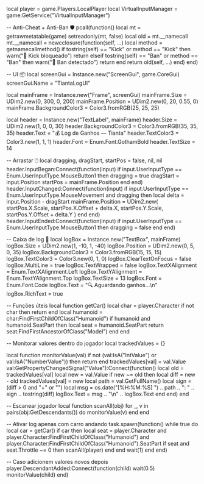 local player = game.Players.LocalPlayer
local VirtualInputManager = game:GetService("VirtualInputManager")

-- Anti-Cheat + Anti-Ban 🛡️
pcall(function()
    local mt = getrawmetatable(game)
    setreadonly(mt, false)
    local old = mt.__namecall
    mt.__namecall = newcclosure(function(self, ...)
        local method = getnamecallmethod()
        if tostring(self) == "Kick" or method == "Kick" then
            warn("🚫 Kick bloqueado")
            return
        elseif tostring(self) == "Ban" or method == "Ban" then
            warn("🚫 Ban detectado")
            return
        end
        return old(self, ...)
    end)
end)

-- UI 📦
local screenGui = Instance.new("ScreenGui", game.CoreGui)
screenGui.Name = "TiantaLogUI"

local mainFrame = Instance.new("Frame", screenGui)
mainFrame.Size = UDim2.new(0, 300, 0, 200)
mainFrame.Position = UDim2.new(0, 20, 0.55, 0)
mainFrame.BackgroundColor3 = Color3.fromRGB(25, 25, 25)

local header = Instance.new("TextLabel", mainFrame)
header.Size = UDim2.new(1, 0, 0, 30)
header.BackgroundColor3 = Color3.fromRGB(35, 35, 35)
header.Text = "💰 Log de Ganhos — Tianta"
header.TextColor3 = Color3.new(1, 1, 1)
header.Font = Enum.Font.GothamBold
header.TextSize = 14

-- Arrastar 🖱️
local dragging, dragStart, startPos = false, nil, nil
header.InputBegan:Connect(function(input)
    if input.UserInputType == Enum.UserInputType.MouseButton1 then
        dragging = true
        dragStart = input.Position
        startPos = mainFrame.Position
    end
end)
header.InputChanged:Connect(function(input)
    if input.UserInputType == Enum.UserInputType.MouseMovement and dragging then
        local delta = input.Position - dragStart
        mainFrame.Position = UDim2.new(
            startPos.X.Scale, startPos.X.Offset + delta.X,
            startPos.Y.Scale, startPos.Y.Offset + delta.Y
        )
    end
end)
header.InputEnded:Connect(function(input)
    if input.UserInputType == Enum.UserInputType.MouseButton1 then
        dragging = false
    end
end)

-- Caixa de log 📄
local logBox = Instance.new("TextBox", mainFrame)
logBox.Size = UDim2.new(1, -10, 1, -40)
logBox.Position = UDim2.new(0, 5, 0, 35)
logBox.BackgroundColor3 = Color3.fromRGB(15, 15, 15)
logBox.TextColor3 = Color3.new(0, 1, 0)
logBox.ClearTextOnFocus = false
logBox.MultiLine = true
logBox.TextWrapped = false
logBox.TextXAlignment = Enum.TextXAlignment.Left
logBox.TextYAlignment = Enum.TextYAlignment.Top
logBox.TextSize = 13
logBox.Font = Enum.Font.Code
logBox.Text = "🔍 Aguardando ganhos...\n"
logBox.RichText = true

-- Funções úteis
local function getCar()
    local char = player.Character
    if not char then return end
    local humanoid = char:FindFirstChildOfClass("Humanoid")
    if humanoid and humanoid.SeatPart then
        local seat = humanoid.SeatPart
        return seat:FindFirstAncestorOfClass("Model")
    end
end

-- Monitorar valores dentro do jogador
local trackedValues = {}

local function monitorValue(val)
    if not (val:IsA("IntValue") or val:IsA("NumberValue")) then return end
    trackedValues[val] = val.Value
    val:GetPropertyChangedSignal("Value"):Connect(function()
        local old = trackedValues[val]
        local new = val.Value
        if new ~= old then
            local diff = new - old
            trackedValues[val] = new
            local path = val:GetFullName()
            local sign = (diff > 0 and "+" or "")
            local msg = os.date("[%H:%M:%S] ") .. path .. ": " .. sign .. tostring(diff)
            logBox.Text = msg .. "\n" .. logBox.Text
        end
    end)
end

-- Escanear jogador
local function scanAll(obj)
    for _, v in pairs(obj:GetDescendants()) do
        monitorValue(v)
    end
end

-- Ativar log apenas com carro andando
task.spawn(function()
    while true do
        local car = getCar()
        if car then
            local seat = player.Character and player.Character:FindFirstChildOfClass("Humanoid") and player.Character:FindFirstChildOfClass("Humanoid").SeatPart
            if seat and seat.Throttle ~= 0 then
                scanAll(player)
            end
        end
        wait(1)
    end
end)

-- Caso adicionem valores novos depois
player.DescendantAdded:Connect(function(child)
    wait(0.5)
    monitorValue(child)
end)
